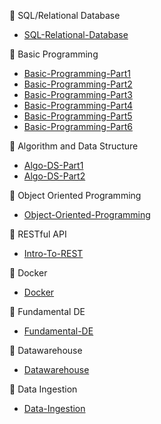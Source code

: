 📓 SQL/Relational Database
- [SQL-Relational-Database](https://github.com/ALTA-DE2-M-Hauzan-F/SQL-Relational-Database)

📔 Basic Programming
- [Basic-Programming-Part1](https://github.com/ALTA-DE2-M-Hauzan-F/Basic-Programming-Part1)
- [Basic-Programming-Part2](https://github.com/ALTA-DE2-M-Hauzan-F/Basic-Programming-Part2)
- [Basic-Programming-Part3](https://github.com/ALTA-DE2-M-Hauzan-F/Basic-Programming-Part3)
- [Basic-Programming-Part4](https://github.com/ALTA-DE2-M-Hauzan-F/Basic-Programming-Part4)
- [Basic-Programming-Part5](https://github.com/ALTA-DE2-M-Hauzan-F/Basic-Programming-Part5)
- [Basic-Programming-Part6](https://github.com/ALTA-DE2-M-Hauzan-F/Basic-Programming-Part6)
  
📘 Algorithm and Data Structure
- [Algo-DS-Part1](https://github.com/ALTA-DE2-M-Hauzan-F/Algo-DS-Part1)
- [Algo-DS-Part2](https://github.com/ALTA-DE2-M-Hauzan-F/Algo-DS-Part2)
  
📗 Object Oriented Programming
- [Object-Oriented-Programming](https://github.com/ALTA-DE2-M-Hauzan-F/OOP)

📙 RESTful API
- [Intro-To-REST](https://github.com/ALTA-DE2-M-Hauzan-F/REST)

📙 Docker
- [Docker](https://github.com/ALTA-DE2-M-Hauzan-F/Docker)

📙 Fundamental DE
- [Fundamental-DE](https://github.com/ALTA-DE2-M-Hauzan-F/Fund-DE)

📙 Datawarehouse
- [Datawarehouse](https://github.com/ALTA-DE2-M-Hauzan-F/Data-WH)

📙 Data Ingestion
- [Data-Ingestion](https://github.com/ALTA-DE2-M-Hauzan-F/ingestion-data)

